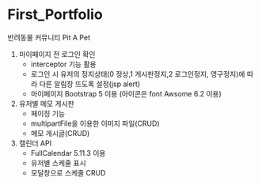 # First_Portfolio
반려동물 커뮤니티 Pit A Pet


1. 마이페이지 전 로그인 확인
    - interceptor 기능 활용
    - 로그인 시 유저의 정지상태(0 정상,1 게시판정지,2 로그인정지, 영구정지)에 따라 다른 알림창 뜨도록 설정(jsp alert)
    - 마이페이지 Bootstrap 5 이용 (아이콘은 font Awsome 6.2 이용)
2. 유저별 메모 게시판
    - 페이징 기능
    - multipartFile을 이용한 이미지 파일(CRUD)
    - 메모 게시글(CRUD)
3. 캘린더 API
    - FullCalendar 5.11.3 이용
    - 유저별 스케줄 표시
    - 모달창으로 스케줄 CRUD
